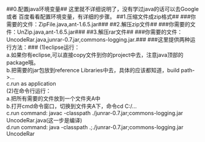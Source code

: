 ##0.配置java环境变量##
这里就不详细说明了，没有学过java的话可以去Google 或者 百度看看配置环境变量，有详细的步骤。
##1.压缩文件成zip格式##
###你需要的文件：ZipFile.java,ant-1.6.5.jar### 
##2.解压zip文件##
###你需要的文件：UnZip.java,ant-1.6.5.jar###
##3.解压rar文件##
###你需要的文件：UncodeRar.java,junrar-0.7.jar,commons-logging.jar.###
###这里提供两种运行方法：###
(1)eclipse运行：<br/>
a.如果你有eclipse,可以直接copy文件到你的project中去，注意java顶部的package哦。<br/>
b.把需要的jar包放到reference Libraries中去，具体的应该都知道，build path->...<br/>
c.run as application<br/>
(2)在命令行运行：<br/>
a.把所有需要的文件放到一个文件夹A中<br/>
b.打开cmd命令窗口，切换到文件夹A下，命令cd C:/...<br/>
c.run command: javac -classpath ./junrar-0.7.jar;commons-logging.jar UncodeRar.java(这一步是编译)<br/>
d.run command: java -classpath .;./junrar-0.7.jar;commons-logging.jar UncodeRar<br/>
